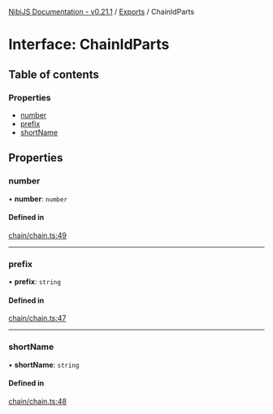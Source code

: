 [NibiJS Documentation - v0.21.1](../intro.md) / [Exports](../modules.md) / ChainIdParts

# Interface: ChainIdParts

## Table of contents

### Properties

- [number](ChainIdParts.md#number)
- [prefix](ChainIdParts.md#prefix)
- [shortName](ChainIdParts.md#shortname)

## Properties

### number

• **number**: `number`

#### Defined in

[chain/chain.ts:49](https://github.com/NibiruChain/ts-sdk/blob/9a2ed4a/packages/nibijs/src/chain/chain.ts#L49)

---

### prefix

• **prefix**: `string`

#### Defined in

[chain/chain.ts:47](https://github.com/NibiruChain/ts-sdk/blob/9a2ed4a/packages/nibijs/src/chain/chain.ts#L47)

---

### shortName

• **shortName**: `string`

#### Defined in

[chain/chain.ts:48](https://github.com/NibiruChain/ts-sdk/blob/9a2ed4a/packages/nibijs/src/chain/chain.ts#L48)
